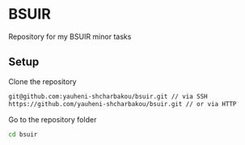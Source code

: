 # BSUIR

Repository for my BSUIR minor tasks

## Setup

Clone the repository

```bash
git@github.com:yauheni-shcharbakou/bsuir.git // via SSH
https://github.com/yauheni-shcharbakou/bsuir.git // or via HTTP
```

Go to the repository folder

```bash
cd bsuir
```
